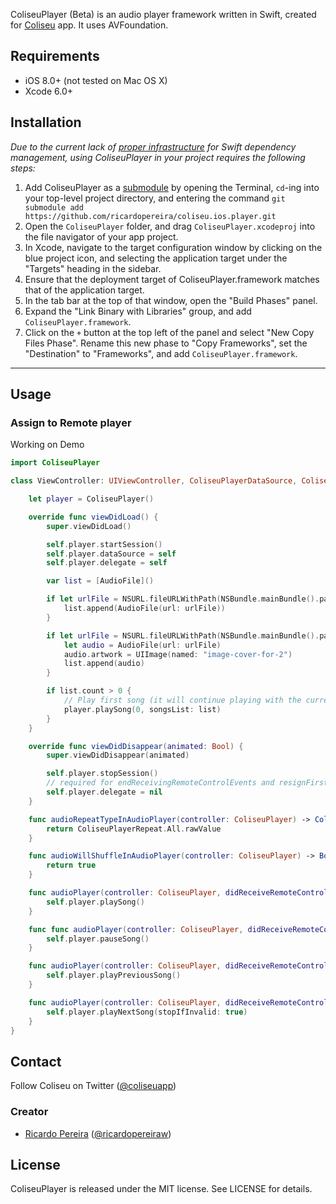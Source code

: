 ColiseuPlayer (Beta) is an audio player framework written in Swift, created for [Coliseu](http://ricardopereira.eu) app.
It uses AVFoundation.

## Requirements

- iOS 8.0+ (not tested on Mac OS X)
- Xcode 6.0+

## Installation

_Due to the current lack of [proper infrastructure](http://cocoapods.org) for Swift dependency management, using ColiseuPlayer in your project requires the following steps:_

1. Add ColiseuPlayer as a [submodule](http://git-scm.com/docs/git-submodule) by opening the Terminal, `cd`-ing into your top-level project directory, and entering the command `git submodule add https://github.com/ricardopereira/coliseu.ios.player.git`
2. Open the `ColiseuPlayer` folder, and drag `ColiseuPlayer.xcodeproj` into the file navigator of your app project.
3. In Xcode, navigate to the target configuration window by clicking on the blue project icon, and selecting the application target under the "Targets" heading in the sidebar.
4. Ensure that the deployment target of ColiseuPlayer.framework matches that of the application target.
5. In the tab bar at the top of that window, open the "Build Phases" panel.
6. Expand the "Link Binary with Libraries" group, and add `ColiseuPlayer.framework`.
7. Click on the `+` button at the top left of the panel and select "New Copy Files Phase". Rename this new phase to "Copy Frameworks", set the "Destination" to "Frameworks", and add `ColiseuPlayer.framework`.

---

## Usage

### Assign to Remote player

Working on Demo

```swift
import ColiseuPlayer

class ViewController: UIViewController, ColiseuPlayerDataSource, ColiseuPlayerDelegate {

    let player = ColiseuPlayer()

    override func viewDidLoad() {
        super.viewDidLoad()

        self.player.startSession()
        self.player.dataSource = self
        self.player.delegate = self

        var list = [AudioFile]()

        if let urlFile = NSURL.fileURLWithPath(NSBundle.mainBundle().pathForResource("1.m4a", ofType: nil)!) {
            list.append(AudioFile(url: urlFile))
        }

        if let urlFile = NSURL.fileURLWithPath(NSBundle.mainBundle().pathForResource("2.m4a", ofType: nil)!) {
            let audio = AudioFile(url: urlFile)
            audio.artwork = UIImage(named: "image-cover-for-2")
            list.append(audio)
        }

        if list.count > 0 {
            // Play first song (it will continue playing with the current playlist)
            player.playSong(0, songsList: list)
        }
    }

    override func viewDidDisappear(animated: Bool) {
        super.viewDidDisappear(animated)

        self.player.stopSession()
        // required for endReceivingRemoteControlEvents and resignFirstResponder
        self.player.delegate = nil
    }

    func audioRepeatTypeInAudioPlayer(controller: ColiseuPlayer) -> ColiseuPlayerRepeat.RawValue {
        return ColiseuPlayerRepeat.All.rawValue
    }

    func audioWillShuffleInAudioPlayer(controller: ColiseuPlayer) -> Bool {
        return true
    }

    func audioPlayer(controller: ColiseuPlayer, didReceiveRemoteControlPlayEvent eventSubtype: UIEventSubtype) {
        self.player.playSong()
    }

    func func audioPlayer(controller: ColiseuPlayer, didReceiveRemoteControlPauseEvent eventSubtype: UIEventSubtype) {
        self.player.pauseSong()
    }

    func audioPlayer(controller: ColiseuPlayer, didReceiveRemoteControlPreviousTrackEvent eventSubtype: UIEventSubtype) {
        self.player.playPreviousSong()
    }

    func audioPlayer(controller: ColiseuPlayer, didReceiveRemoteControlNextTrackEvent eventSubtype: UIEventSubtype) {
        self.player.playNextSong(stopIfInvalid: true)
    }
}
````

## Contact

Follow Coliseu on Twitter ([@coliseuapp](https://twitter.com/coliseuapp))

### Creator

- [Ricardo Pereira](http://github.com/ricardopereira) ([@ricardopereiraw](https://twitter.com/ricardopereiraw))

## License

ColiseuPlayer is released under the MIT license. See LICENSE for details.
